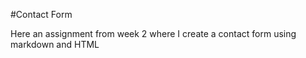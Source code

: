 #Contact Form 

Here an assignment from week 2 where I create a contact form using markdown and HTML


